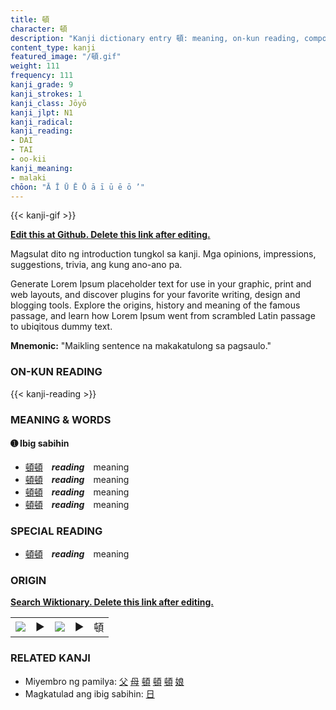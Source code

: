 ```yaml
---
title: 頓
character: 頓
description: "Kanji dictionary entry 頓: meaning, on-kun reading, compounds, origin, related kanji"
content_type: kanji
featured_image: "/頓.gif"
weight: 111
frequency: 111
kanji_grade: 9
kanji_strokes: 1
kanji_class: Jōyō
kanji_jlpt: N1
kanji_radical: 
kanji_reading: 
- DAI
- TAI
- oo-kii
kanji_meaning:
- malaki
chōon: "Ā Ī Ū Ē Ō ā ī ū ē ō ’"
---
```

[//]: # (Don't edit the line below. Kanji animated GIF code is automatically generated.)
{{< kanji-gif >}}

[//]: # (Edit below this line.)

**[Edit this at Github. Delete this link after editing.](https://github.com/tim0g/tim/tree/main/content/kanji/頓/index.md)**

Magsulat dito ng introduction tungkol sa kanji. Mga opinions, impressions, suggestions, trivia, ang kung ano-ano pa.

Generate Lorem Ipsum placeholder text for use in your graphic, print and web layouts, and discover plugins for your favorite writing, design and blogging tools. Explore the origins, history and meaning of the famous passage, and learn how Lorem Ipsum went from scrambled Latin passage to ubiqitous dummy text.
 
**Mnemonic:** "Maikling sentence na makakatulong sa pagsaulo."

### ON-KUN READING

[//]: # (Don't edit the line below. ON-KUN READING code is automatically generated.)
{{< kanji-reading >}}

### MEANING & WORDS

#### ➊ **Ibig sabihin**
  - [頓](../頓)[頓](../頓)　***reading***　meaning
  - [頓](../頓)[頓](../頓)　***reading***　meaning
  - [頓](../頓)[頓](../頓)　***reading***　meaning
  - [頓](../頓)[頓](../頓)　***reading***　meaning

### SPECIAL READING
  - [頓](../頓)[頓](../頓)　***reading***　meaning

### ORIGIN

**[Search Wiktionary. Delete this link after editing.](https://wiktionary.org/wiki/頓)**
<table class="kanji-table"><tr><td>
<img src="60px-頓-bronze.svg.png">
</td><td>▶</td><td>
<img src="60px-頓-oracle.svg.png">
</td><td>▶</td>
<td class="kanji-origin">頓</td>
</tr></table>

### RELATED KANJI
- Miyembro ng pamilya: [父](../父) [母](../母) [頓](../頓) [頓](../頓) [頓](../頓) [娘](../娘)
- Magkatulad ang ibig sabihin: [日](../日)
